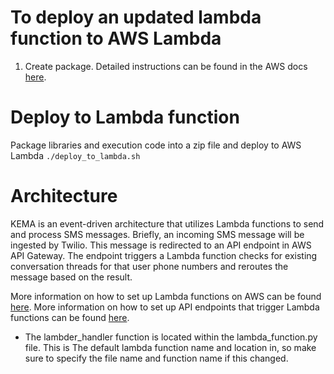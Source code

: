 # To deploy an updated lambda function to AWS Lambda
1) Create package. Detailed instructions can be found in the AWS docs [here](https://docs.aws.amazon.com/lambda/latest/dg/python-handler.html).


# Deploy to Lambda function
Package libraries and execution code into a zip file and deploy to AWS Lambda
`./deploy_to_lambda.sh`

# Architecture
KEMA is an event-driven architecture that utilizes Lambda functions to send and process SMS messages. Briefly, an incoming SMS message will be ingested by Twilio. This message is redirected to an API endpoint in AWS API Gateway. The endpoint triggers a Lambda function checks for existing conversation threads for that user phone numbers and reroutes the message based on the result.

More information on how to set up Lambda functions on AWS can be found [here](https://docs.aws.amazon.com/lambda/latest/dg/python-handler.html). More information on how to set up API endpoints that trigger Lambda functions can be found [here](https://www.twilio.com/docs/sms/tutorials/how-to-receive-and-reply-python-amazon-lambda).

- The lambder_handler function is located within the lambda_function.py file. This is The default lambda function name and location in, so make sure to specify the file name and function name if this changed.
